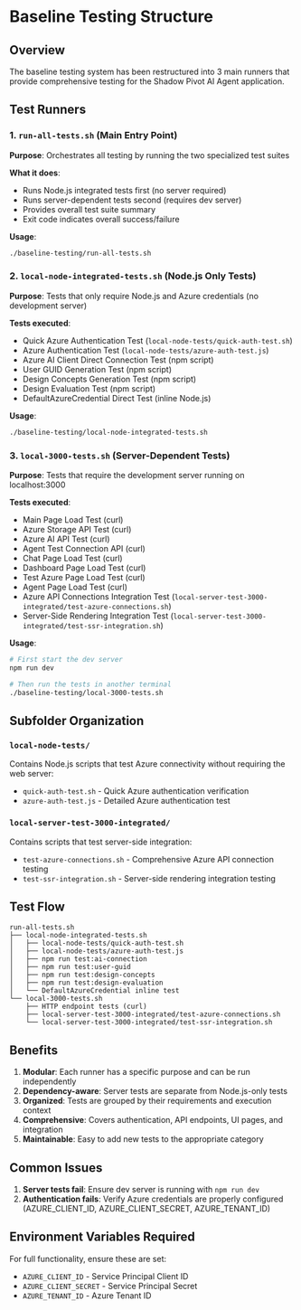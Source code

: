 # Baseline Testing Structure

## Overview

The baseline testing system has been restructured into 3 main runners that provide comprehensive testing for the Shadow Pivot AI Agent application.

## Test Runners

### 1. `run-all-tests.sh` (Main Entry Point)
**Purpose**: Orchestrates all testing by running the two specialized test suites

**What it does**:
- Runs Node.js integrated tests first (no server required)
- Runs server-dependent tests second (requires dev server)
- Provides overall test suite summary
- Exit code indicates overall success/failure

**Usage**:
```bash
./baseline-testing/run-all-tests.sh
```

### 2. `local-node-integrated-tests.sh` (Node.js Only Tests)
**Purpose**: Tests that only require Node.js and Azure credentials (no development server)

**Tests executed**:
- Quick Azure Authentication Test (`local-node-tests/quick-auth-test.sh`)
- Azure Authentication Test (`local-node-tests/azure-auth-test.js`)
- Azure AI Client Direct Connection Test (npm script)
- User GUID Generation Test (npm script)
- Design Concepts Generation Test (npm script)
- Design Evaluation Test (npm script)
- DefaultAzureCredential Direct Test (inline Node.js)

**Usage**:
```bash
./baseline-testing/local-node-integrated-tests.sh
```

### 3. `local-3000-tests.sh` (Server-Dependent Tests)
**Purpose**: Tests that require the development server running on localhost:3000

**Tests executed**:
- Main Page Load Test (curl)
- Azure Storage API Test (curl)
- Azure AI API Test (curl)
- Agent Test Connection API (curl)
- Chat Page Load Test (curl)
- Dashboard Page Load Test (curl)
- Test Azure Page Load Test (curl)
- Agent Page Load Test (curl)
- Azure API Connections Integration Test (`local-server-test-3000-integrated/test-azure-connections.sh`)
- Server-Side Rendering Integration Test (`local-server-test-3000-integrated/test-ssr-integration.sh`)

**Usage**:
```bash
# First start the dev server
npm run dev

# Then run the tests in another terminal
./baseline-testing/local-3000-tests.sh
```

## Subfolder Organization

### `local-node-tests/`
Contains Node.js scripts that test Azure connectivity without requiring the web server:
- `quick-auth-test.sh` - Quick Azure authentication verification
- `azure-auth-test.js` - Detailed Azure authentication test

### `local-server-test-3000-integrated/`
Contains scripts that test server-side integration:
- `test-azure-connections.sh` - Comprehensive Azure API connection testing
- `test-ssr-integration.sh` - Server-side rendering integration testing

## Test Flow

```
run-all-tests.sh
├── local-node-integrated-tests.sh
│   ├── local-node-tests/quick-auth-test.sh
│   ├── local-node-tests/azure-auth-test.js
│   ├── npm run test:ai-connection
│   ├── npm run test:user-guid
│   ├── npm run test:design-concepts
│   ├── npm run test:design-evaluation
│   └── DefaultAzureCredential inline test
└── local-3000-tests.sh
    ├── HTTP endpoint tests (curl)
    ├── local-server-test-3000-integrated/test-azure-connections.sh
    └── local-server-test-3000-integrated/test-ssr-integration.sh
```

## Benefits

1. **Modular**: Each runner has a specific purpose and can be run independently
2. **Dependency-aware**: Server tests are separate from Node.js-only tests
3. **Organized**: Tests are grouped by their requirements and execution context
4. **Comprehensive**: Covers authentication, API endpoints, UI pages, and integration
5. **Maintainable**: Easy to add new tests to the appropriate category

## Common Issues

1. **Server tests fail**: Ensure dev server is running with `npm run dev`
2. **Authentication fails**: Verify Azure credentials are properly configured (AZURE_CLIENT_ID, AZURE_CLIENT_SECRET, AZURE_TENANT_ID)

## Environment Variables Required

For full functionality, ensure these are set:
- `AZURE_CLIENT_ID` - Service Principal Client ID
- `AZURE_CLIENT_SECRET` - Service Principal Secret
- `AZURE_TENANT_ID` - Azure Tenant ID
